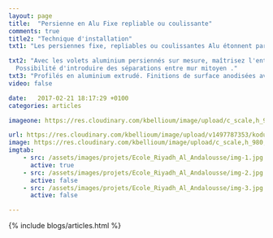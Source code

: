 ```yaml
---
layout: page
title:  "Persienne en Alu Fixe repliable ou coulissante"
comments: true
title2: "Technique d'installation"
txt1: "Les persiennes fixe, repliables ou coulissantes Alu étonnent par leur élégance et leur robustesse. Sobres, nos modèles s’intègrent à tout type d’architecture, traditionnel ou contemporain."

txt2: "Avec les volets aluminium persiennés sur mesure, maîtrisez l'entrée de la lumière et de l'air frais !
  Possibilité d'introduire des séparations entre mur mitoyen ."
txt3: "Profilés en aluminium extrudé. Finitions de surface anodisées avec le label Qualanod. Finitions de surface thermolaquées avec les labels Qualimarine et Qualicoat. Lames de remplissage tubulaires de différentes sections. Assemblage des lames sur le cadre par vis en inox."
video: false

date:   2017-02-21 18:17:29 +0100
categories: articles

imageone: https://res.cloudinary.com/kbellioum/image/upload/c_scale,h_980,w_1600/v1506006096/IMG_0486_1_c9jyoj.png

url: https://res.cloudinary.com/kbellioum/image/upload/v1497787353/kodus_xbdlh7.png
image: https://res.cloudinary.com/kbellioum/image/upload/c_scale,h_980,w_1600/v1506006096/IMG_0486_1_c9jyoj.png
imgtab:
    - src: /assets/images/projets/Ecole_Riyadh_Al_Andalousse/img-1.jpg
      active: true
    - src: /assets/images/projets/Ecole_Riyadh_Al_Andalousse/img-2.jpg
      active: false
    - src: /assets/images/projets/Ecole_Riyadh_Al_Andalousse/img-3.jpg
      active: false

---
```


{% include blogs/articles.html %}
